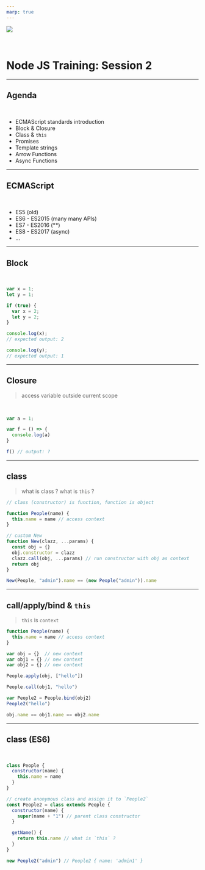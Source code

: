 ```yaml
---
marp: true
---
```


![](https://res.cloudinary.com/digf90pwi/image/upload/v1582530996/Nodejs-banner-1_dx6z63.jpg)

<br>

# Node JS Training: Session 2

---

## Agenda

<br>

* ECMAScript standards introduction
* Block & Closure
* Class & `this`
* Promises
* Template strings
* Arrow Functions
* Async Functions

---

## ECMAScript

<br>

* ES5 (old)
* ES6 - ES2015 (many many APIs)
* ES7 - ES2016 (**)
* ES8 - ES2017 (async)
* ...

---

## Block

<br>

```js
var x = 1;
let y = 1;

if (true) {
  var x = 2;
  let y = 2;
}

console.log(x);
// expected output: 2

console.log(y);
// expected output: 1
```

---


## Closure

> access variable outside current scope

<br>

```js
var a = 1;

var f = () => {
  console.log(a)
}

f() // output: ?
```

---

## class

> what is class ? what is `this` ?

```js
// class (constructor) is function, function is object

function People(name) {
  this.name = name // access context
}

// custom New
function New(clazz, ...params) {
  const obj = {}
  obj.constructor = clazz
  clazz.call(obj, ...params) // run constructor with obj as context
  return obj
}

New(People, "admin").name == (new People("admin")).name

```

---

## call/apply/bind & `this`

> `this` is `context`

```js
function People(name) {
  this.name = name // access context
}

var obj = {}  // new context
var obj1 = {} // new context
var obj2 = {} // new context

People.apply(obj, ["hello"])

People.call(obj1, "hello")

var People2 = People.bind(obj2)
People2("hello")

obj.name == obj1.name == obj2.name
```

---


## class (ES6)

<br>

```js
class People {
  constructor(name) {
    this.name = name
  }
}

// create anonymous class and assign it to `People2`
const People2 = class extends People {
  constructor(name) {
    super(name + "1") // parent class constructor
  }

  getName() {
    return this.name // what is `this` ?
  }
}

new People2("admin") // People2 { name: 'admin1' }
```
